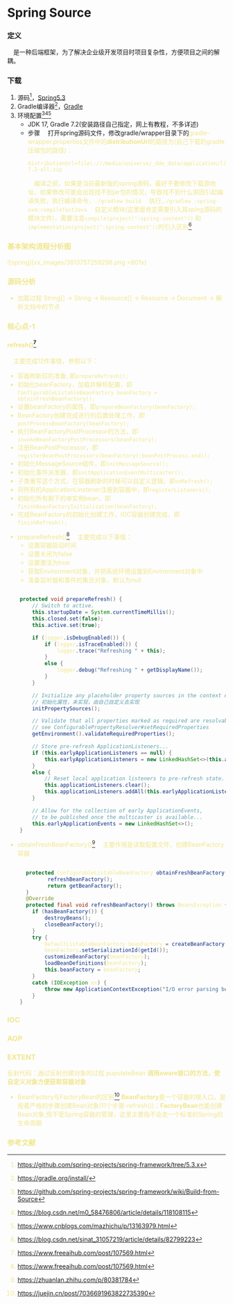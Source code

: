# Spring Source

### 定义
&emsp;是一种后端框架，为了解决企业级开发项目时项目复杂性，方便项目之间的解耦。
### 下载
1. 源码[^1]，[Spring5.3](https://github.com/spring-projects/spring-framework/tree/5.3.x)
2.  Gradle编译器[^2]，[Gradle](https://gradle.org/install/)
3.  环境配置[^3][^4][^5]
     - JDK 17, Gradle 7.2(安装路径自己指定，网上有教程，不多详述)
     - 步骤
        &emsp;打开spring源码文件，修改gradle/wrapper目录下的<font color=#F0E68C>gradle-wrapper.properties文件中的**distributionUrl**的路径为(自己下载的gradle压缩包的路径)：
        ```
        distributionUrl=file\:///media/universe/_dde_data/application/library/gradle/gradle-7.2-all.zip
        ```
        &emsp;编译之前，如果是当前最新版的spring源码，最好不要修改下载源地址，如果修改可能会出现找不到jar包的情况，导致找不到什么原因引起编译失败，执行编译命令，```./gradlew build```
        &emsp;执行,```./gradlew :spring-oxm:compileTestJava```
        &emsp;自定义模块(这里面肯定需要引入其sping源码的模块文件)，需要注意```compile(project(":spring-context"))```
和```implementation(project(":spring-context"))```的引入区别[^6]

### 基本架构流程分析图
![spring](vx_images/3613757259296.png =801x)

### 源码分析
 * 加载过程
  String[] -> String -> Resource[] -> Resource -> Document -> 解析文档中的节点

### 核心点-1
#### refresh()[^7]
&emsp;主要完成12件事情，参照以下：
 + 容器刷新前的准备, 即```prepareRefresh();```
 + 初始化beanFactory，加载并解析配置，即```ConfigurableListableBeanFactory beanFactory = obtainFreshBeanFactory();```
 + 设置beanFactory的属性，即```prepareBeanFactory(beanFactory);```
 + BeanFactory创建完成进行的后置处理工作，即```postProcessBeanFactory(beanFactory);```
 + 执行BeanFactoryPostProcessor的方法，即 ```invokeBeanFactoryPostProcessors(beanFactory);```
 + 注册BeanPostProcessor，即```registerBeanPostProcessors(beanFactory);beanPostProcess.end();```
 + 初始化MessageSource组件，即```initMessageSource();```
 + 初始化事件派发器，即```initApplicationEventMulticaster();```
 + 子类重写这个方式，在容器刷新的时候可以自定义逻辑，即```onRefresh();```
 + 将所有的ApplicationLinstener注册到容器中，即```registerListeners();```
 + 初始化所有剩下的单实例bean，即```finishBeanFactoryInitialization(beanFactory);```
 + 完成BeanFactory的初始化创建工作，IOC容器创建完成，即```finishRefresh();```

* prepareRefresh()[^7]
&emsp;主要完成以下事情：
  - 设置容器启动时间
  - 设置关闭为false
  - 设置激活为true
  - 获取Environment对象，并把系统环境设置到Environment对象中
  - 准备监听器和事件的集合对象，默认为null

```java

    protected void prepareRefresh() {
		// Switch to active.
		this.startupDate = System.currentTimeMillis();
		this.closed.set(false);
		this.active.set(true);

		if (logger.isDebugEnabled()) {
			if (logger.isTraceEnabled()) {
				logger.trace("Refreshing " + this);
			}
			else {
				logger.debug("Refreshing " + getDisplayName());
			}
		}

		// Initialize any placeholder property sources in the context environment.
		// 初始化属性，未实现，由自己自定义去实现
		initPropertySources();

		// Validate that all properties marked as required are resolvable:
		// see ConfigurablePropertyResolver#setRequiredProperties
		getEnvironment().validateRequiredProperties();

		// Store pre-refresh ApplicationListeners...
		if (this.earlyApplicationListeners == null) {
			this.earlyApplicationListeners = new LinkedHashSet<>(this.applicationListeners);
		}
		else {
			// Reset local application listeners to pre-refresh state.
			this.applicationListeners.clear();
			this.applicationListeners.addAll(this.earlyApplicationListeners);
		}

		// Allow for the collection of early ApplicationEvents,
		// to be published once the multicaster is available...
		this.earlyApplicationEvents = new LinkedHashSet<>();
	}
```

* obtainFreshBeanFactory()[^8]
&emsp;主要作用是读取配置文件，创建BeanFactory容器
```java
    
      protected ConfigurableListableBeanFactory obtainFreshBeanFactory() {
		     refreshBeanFactory();
		     return getBeanFactory();
	  }
	  @Override
	  protected final void refreshBeanFactory() throws BeansException {
		if (hasBeanFactory()) {
			destroyBeans();
			closeBeanFactory();
		}
		try {
			DefaultListableBeanFactory beanFactory = createBeanFactory();
			beanFactory.setSerializationId(getId());
			customizeBeanFactory(beanFactory);
			loadBeanDefinitions(beanFactory);
			this.beanFactory = beanFactory;
		}
		catch (IOException ex) {
			throw new ApplicationContextException("I/O error parsing bean definition source for " + getDisplayName(), ex);
		}
	}
```

### IOC


### AOP



### EXTENT
反射代码：通过反射创建对象的过程
pupulateBean
**调用aware接口的方法，使自定义对象方便获取容器对象**
- BeanFactory与FactoryBean的区别[^9]
  **BeanFactory**是一个容器的根入口，是按着严格的步骤创建Bean对象(11个步骤-refresh())；**FactoryBean**也能创建Bean对象,但不受Spring容器的管理，这里主要指不会走一个标准的Spring的生命周期
  


### 参考文献
[^1]:https://github.com/spring-projects/spring-framework/tree/5.3.x
[^2]:https://gradle.org/install/
[^3]:https://github.com/spring-projects/spring-framework/wiki/Build-from-Source
[^4]:https://blog.csdn.net/m0_58476806/article/details/118108115
[^5]:https://www.cnblogs.com/mazhichu/p/13163979.html
[^6]:https://blog.csdn.net/sinat_31057219/article/details/82799223
[^7]:https://www.freeaihub.com/post/107569.html
[^8]:https://zhuanlan.zhihu.com/p/80381784
[^9]:https://juejin.cn/post/7036691963822735390